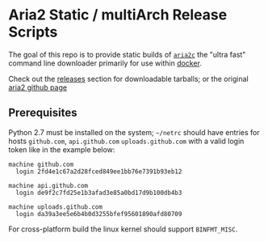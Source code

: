 Aria2 Static / multiArch Release Scripts 
========================================

The goal of this repo is to provide static builds of [`aria2c`](http://aria2.sourceforge.net/) the "ultra fast" command
line downloader primarily for use within [docker](http://www.docker.io/).

Check out the [releases](https://github.com/zsoltm/aria2-static/releases) section for downloadable tarballs; or the
original [aria2 github page](https://github.com/tatsuhiro-t/aria2)

## Prerequisites

Python 2.7 must be installed on the system; `~/netrc` should have entries for hosts `github.com`, `api.github.com`
`uploads.github.com` with a valid login token like in the example below:

    machine github.com
      login 2fd4e1c67a2d28fced849ee1bb76e7391b93eb12
    
    machine api.github.com
      login de9f2c7fd25e1b3afad3e85a0bd17d9b100db4b3
    
    machine uploads.github.com
      login da39a3ee5e6b4b0d3255bfef95601890afd80709

For cross-platform build the linux kernel should support `BINFMT_MISC`.
